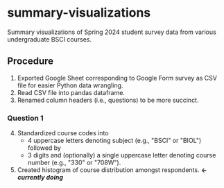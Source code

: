 # summary-visualizations
Summary visualizations of Spring 2024 student survey data from various undergraduate BSCI courses.

## Procedure
1. Exported Google Sheet corresponding to Google Form survey as CSV file for easier Python data wrangling.
2. Read CSV file into pandas dataframe.
3. Renamed column headers (i.e., questions) to be more succinct.

### Question 1
4. Standardized course codes into
   - 4 uppercase letters denoting subject (e.g., "BSCI" or "BIOL") followed by
   - 3 digits and (optionally) a single uppercase letter denoting course number (e.g., "330" or "708W").
5. Created histogram of course distribution amongst respondents. **<- _currently doing_**